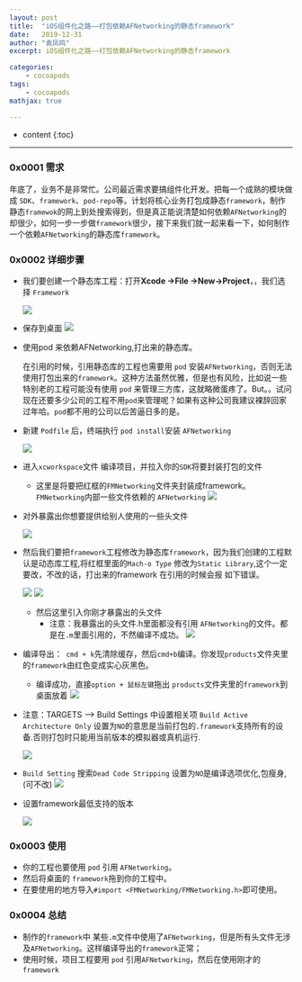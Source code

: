 ```yaml
---
layout: post
title:  "iOS组件化之路——打包依赖AFNetworking的静态framework"
date:   2019-12-31
author: "袁凤鸣"
excerpt: iOS组件化之路——打包依赖AFNetworking的静态framework

categories: 
    - cocoapods
tags: 
    - cocoapods
mathjax: true

---
```

* content
{:toc}
---





### 0x0001 需求

年底了，业务不是非常忙。公司最近需求要搞组件化开发。把每一个成熟的模块做成 `SDK`、`framework`、`pod-repo`等。计划将核心业务打包成静态`framework`，制作静态`framewok`的网上到处搜索得到，但是真正能说清楚如何依赖`AFNetworking`的却很少，如何一步一步做`framework`很少，接下来我们就一起来看一下，如何制作一个依赖`AFNetworking`的静态库`framework`。

### 0x0002 详细步骤
- 我们要创建一个静态库工程：打开**Xcode ->File ->New->Project**，，我们选择 `Framework`

    ![](https://tva1.sinaimg.cn/large/006tNbRwgy1gafystdbhmj31hy0u07wd.jpg)

- 保存到桌面
![](https://tva1.sinaimg.cn/large/006tNbRwgy1gafyxotkz5j31800qi4go.jpg)


- 使用pod 来依赖AFNetworking,打出来的静态库。

    在引用的时候，引用静态库的工程也需要用 `pod` 安装`AFNetworking`，否则无法使用打包出来的`framework`。这种方法虽然优雅，但是也有风险，比如说一些特别老的工程可能没有使用 `pod` 来管理三方库，这就略微蛋疼了。But。。试问现在还要多少公司的工程不用`pod`来管理呢？如果有这种公司我建议裸辞回家过年哈。`pod`都不用的公司以后苦逼日多的是。
    
- 新建 `Podfile` 后，终端执行 `pod install`安装 `AFNetworking`

    ![](https://tva1.sinaimg.cn/large/006tNbRwgy1gafz6nsqnfj30zy0qcwl9.jpg)

- 进入`xcworkspace`文件 编译项目，并拉入你的`SDK`将要封装打包的文件
    - 这里是将要把红框的`FMNetworking`文件夹封装成framework。`FMNetworking`内部一些文件依赖的 `AFNetworking`
    ![](https://tva1.sinaimg.cn/large/006tNbRwgy1gafzck8zo0j31be0u0e3q.jpg)
    
- 对外暴露出你想要提供给别人使用的一些头文件

    ![](https://tva1.sinaimg.cn/large/006tNbRwgy1gafzfz96fvj319z0u0u0x.jpg)


- 然后我们要把`framework`工程修改为静态库`framework`，因为我们创建的工程默认是动态库工程,将红框里面的`Mach-o Type` 修改为`Static Library`,这个一定要改，不改的话，打出来的framework 在引用的时候会报 如下错误。 

    ![](https://tva1.sinaimg.cn/large/006tNbRwgy1gafziwoweij31t40qk1kx.jpg)
    ![](https://tva1.sinaimg.cn/large/006tNbRwgy1gafynb82ylj31tg0so7wh.jpg)

    - 然后这里引入你刚才暴露出的头文件
        - 注意：我暴露出的头文件.h里面都没有引用 `AFNetworking`的文件。都是在`.m`里面引用的，不然编译不成功。
    ![](https://tva1.sinaimg.cn/large/006tNbRwgy1gafznxlwloj31po0t01kx.jpg)
    

- 编译导出：` cmd + k`先清除缓存，然后`cmd+b`编译。你发现`products`文件夹里的`framework`由红色变成实心灰黑色。
    - 编译成功，直接`option + 鼠标左键`拖出 `products`文件夹里的`framework`到桌面放着
    ![](https://tva1.sinaimg.cn/large/006tNbRwgy1gafzqt27aaj31na0u07wh.jpg)    

- 注意：TARGETS —> Build Settings 中设置相关项 `Build Active Architecture Only` 设置为`NO`的意思是当前打包的`.framework`支持所有的设备.否则打包时只能用当前版本的模拟器或真机运行.

    ![](https://tva1.sinaimg.cn/large/006tNbRwgy1gamnc2plx0j31ds0hgn1b.jpg)
    
- `Build Setting` 搜索`Dead Code Stripping` 设置为`NO`是编译选项优化,包瘦身,(可不改)
    ![](https://tva1.sinaimg.cn/large/006tNbRwgy1gamnf488gej31cm0gctd2.jpg)
    
- 设置framework最低支持的版本

    ![](https://tva1.sinaimg.cn/large/006tNbRwgy1gamngroqw1j31ci0eijve.jpg)
    
### 0x0003 使用

- 你的工程也要使用 `pod` 引用 `AFNetworking`。
- 然后将桌面的 `framework`拖到你的工程中。
- 在要使用的地方导入`#import <FMNetworking/FMNetworking.h>`即可使用。


### 0x0004 总结
- 制作的`framework`中 某些`.m`文件中使用了`AFNetworking`，但是所有头文件无涉及`AFNetworking`。这样编译导出的`framework`正常；
- 使用时候，项目工程要用 `pod` 引用`AFNetworking`，然后在使用刚才的`framework`


